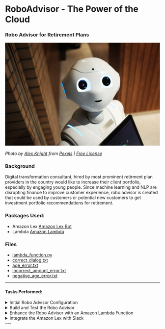 # RoboAdvisor - The Power of the Cloud 

### Robo Advisor for Retirement Plans

![Robot](Images/robot.jpg)

*Photo by [Alex Knight](https://www.pexels.com/@alex-knight-1272316?utm_content=attributionCopyText&utm_medium=referral&utm_source=pexels) from [Pexels](https://www.pexels.com/photo/high-angle-photo-of-robot-2599244/?utm_content=attributionCopyText&utm_medium=referral&utm_source=pexels) | [Free License](https://www.pexels.com/photo-license/)*

### Background

Digital transformation consultant, hired by most prominent retirment plan providers in the country would like to increase their client portfolio, especially by engaging young people. Since machine learning and NLP are disrupting finance to improve customer experience, robo advisor is created that could be used by customers or potential new customers to get investment portfolio recommendations for retirement.

### Packages Used:

* Amazon Lex [Amazon Lex Bot](https://aws.amazon.com/lex/)
* Lambda [Amazon Lambda](https://aws.amazon.com/lambda/)

### Files

* [lambda_function.py](Starter_Files/lambda_function.py)
* [correct_dialog.txt](Test_Cases/correct_dialog.txt)
* [age_error.txt](Test_Cases/age_error.txt)
* [incorrect_amount_error.txt](Test_Cases/incorrect_amount_error.txt)
* [negative_age_error.txt](Test_Cases/negative_age_error.txt)

---

#### Tasks Performed:

<details>
<summary>Initial Robo Advisor Configuration</summary>

<br>1. Define an Amazon Lex Bot with a single intent that establishes a conversation about the requirements to suggest an investment portfolio for retirement</br>

<br>2. Sign in into AWS Management Console and create a new custom Amazon Lex bot `RoboAdvisor`.</br>

<br>3. Setup the following parameters:</br>
* **Bot name:** RoboAdvisor
* **Output voice**: Salli
* **Session timeout:** 5 minutes
* **Sentiment analysis:** No
* **COPPA**: No

<br>4. Create the `RecommendPortfolio` intent, and configure some sample utterances as follows: </br>
* I want to save money for my retirement
* I'm ​`{age}​` and I would like to invest for my retirement
* I'm `​{age}​` and I want to invest for my retirement
* I want the best option to invest for my retirement
* I'm worried about my retirement
* I want to invest for my retirement
* I would like to invest for my retirement

<img src="Images/sample_utterances.png" width="500" />  

<br>5. Slots used by the bot, three using built-in types and one custom slot named `riskLevel`. The three initial slots as follows:</br>

| Name             | Slot Type            | Prompt                                                                    |
| ---------------- | -------------------- | ------------------------------------------------------------------------- |
| firstName        | AMAZON.US_FIRST_NAME | Thank you for trusting on me to help, could you please give me your name? |
| age              | AMAZON.NUMBER        | How old are you?                                                          |
| investmentAmount | AMAZON.NUMBER        | How much do you want to invest?                                           |

  <br> The `riskLevel` custom slot will be used to retrieve the risk level the user is willing to take on the investment portfolio; create this custom slot as follows:</br>

   > * **Name:** riskLevel
   > * **Prompt:** What level of investment risk would you like to take?
   > * **Maximum number of retries:** 2
   > * **Prompt response cards:** 4

<img src="Images/slots.png" width="500" />

<br>Configure the response cards for the `riskLevel` slot as is shown bellow:</br>

| Card 1                              | Card 2                              |
| ----------------------------------- | ----------------------------------- |
| <img src="Images/card1.png" width="400" />  | <img src="Images/card2.png" width="400" />  |

| Card 3                              | Card 4                              |
| ----------------------------------- | ----------------------------------- |
| <img src="Images/card3.png" width="400" />  | <img src="Images/card4.png" width="400" />  |


<br>6. Move to the *Confirmation Prompt* section, and set the following messages:</br>
   * **Confirm:** Thanks, now I will look for the best investment portfolio for you.
   * **Cancel:** I will be pleased to assist you in the future.

<br>7. Leave the error handling configuration for the `RecommendPortfolio` bot with the default values.</br>

<img src="Images/error_handling.png" width="500" />

</details>


<details>
<summary>Build and Test the Robo Advisor</summary>
<br>Build the bot and test it in the chatbot window to ensure accurate user conversation.</br>

![Robo Advisor test](Images/bot-test-no-lambda.gif)

</details>

<details>
<summary>Enhance the Robo Advisor with an Amazon Lambda Function</summary>

<br>1. Create an Amazon Lambda function `recommend_portfolio()` to validate the data provided by the user on the RoboAdvisor.</br>

<br>2. Starter code provided on [lambda_function.py](Starter_Files/lambda_function.py)</br>
    
<br>3. User input Validation guidelines to complete `recommend_portfolio()`</br>
* The `age` should be greater than 21 and less than 65.
* the `investment_amount` should be equal to or greater than 5000.

<br>4. Investment Portfolio Recommendation based on the selected risk level criteria, response from the bot should be as:</br>
* **none:** "100% bonds (AGG), 0% equities (SPY)"
* **very low:** "80% bonds (AGG), 20% equities (SPY)"
* **low:** "60% bonds (AGG), 40% equities (SPY)"
* **medium:** "40% bonds (AGG), 60% equities (SPY)"
* **high:** "20% bonds (AGG), 80% equities (SPY)"
* **very high:** "0% bonds (AGG), 100% equities (SPY)"

<br>5. Test the Lambda function using the [sample test cases](Test_Cases/) provided.</br>

<br>6. Open the Amazon Lex Console and navigate to the `RecommendPortfolio` bot configuration, integrate the lambda function `recommend_portfolio()` by selecting it in the _Lambda initialization and validation_ and _Fulfillment_ sections.</br>

![bot-test-with-lambda](Images/bot-test-with-lambda.gif)

</details>

<details>
<summary>Integrate the Amazon Lex with Slack</summary>

Follow the guidelines for integrating the Bot with Slack [Integration with Slack](https://docs.aws.amazon.com/lex/latest/dg/slack-bot-association.html)

![Integrate_with_Slack](Images/Integrate_with_Slack.gif)

</details>
---

